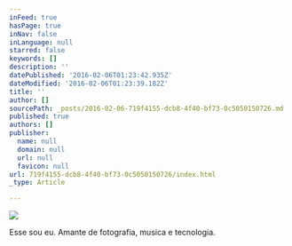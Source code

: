 ```yaml
---
inFeed: true
hasPage: true
inNav: false
inLanguage: null
starred: false
keywords: []
description: ''
datePublished: '2016-02-06T01:23:42.935Z'
dateModified: '2016-02-06T01:23:39.182Z'
title: ''
author: []
sourcePath: _posts/2016-02-06-719f4155-dcb8-4f40-bf73-0c5050150726.md
published: true
authors: []
publisher:
  name: null
  domain: null
  url: null
  favicon: null
url: 719f4155-dcb8-4f40-bf73-0c5050150726/index.html
_type: Article

---
```

![](https://s3-us-west-2.amazonaws.com/the-grid-img/p/e0c6730908ed4c2cc3f9ad20ccc27e0e09775487.png)

Esse sou eu. Amante de fotografia, musica e tecnologia.